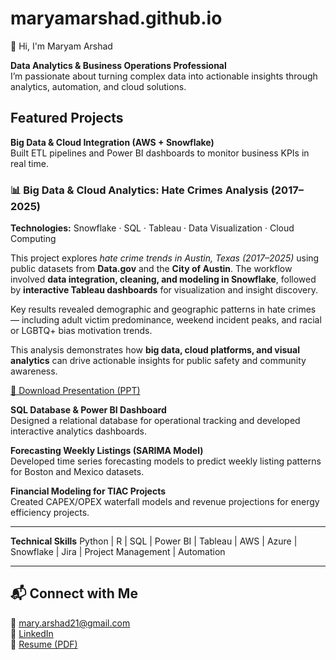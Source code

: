 # maryamarshad.github.io

👋 Hi, I'm Maryam Arshad  

**Data Analytics & Business Operations Professional**  
I’m passionate about turning complex data into actionable insights through analytics, automation, and cloud solutions.

## Featured Projects
**Big Data & Cloud Integration (AWS + Snowflake)**  
Built ETL pipelines and Power BI dashboards to monitor business KPIs in real time.

### 📊 Big Data & Cloud Analytics: Hate Crimes Analysis (2017–2025)
**Technologies:** Snowflake · SQL · Tableau · Data Visualization · Cloud Computing  

This project explores *hate crime trends in Austin, Texas (2017–2025)* using public datasets from **Data.gov** and the **City of Austin**. The workflow involved **data integration, cleaning, and modeling in Snowflake**, followed by **interactive Tableau dashboards** for visualization and insight discovery.  

Key results revealed demographic and geographic patterns in hate crimes — including adult victim predominance, weekend incident peaks, and racial or LGBTQ+ bias motivation trends.  

This analysis demonstrates how **big data, cloud platforms, and visual analytics** can drive actionable insights for public safety and community awareness.

[📂 Download Presentation (PPT)](BigData_Cloud_Analysis_HateCrimes.pptx)  


**SQL Database & Power BI Dashboard**  
Designed a relational database for operational tracking and developed interactive analytics dashboards.

**Forecasting Weekly Listings (SARIMA Model)**  
Developed time series forecasting models to predict weekly listing patterns for Boston and Mexico datasets.

**Financial Modeling for TIAC Projects**  
Created CAPEX/OPEX waterfall models and revenue projections for energy efficiency projects.

---

**Technical Skills**
Python | R | SQL | Power BI | Tableau | AWS | Azure | Snowflake | Jira | Project Management | Automation  

---

## 📬 Connect with Me
📧 [mary.arshad21@gmail.com](mailto:mary.arshad21@gmail.com)  
💼 [LinkedIn](https://linkedin.com/in/maryamarshad)  
📁 [Resume (PDF)](link-to-your-resume)
